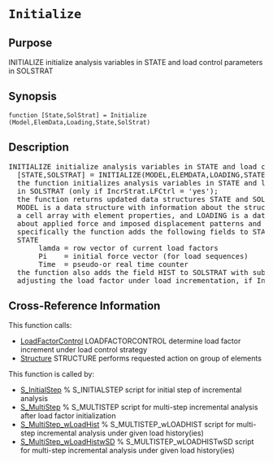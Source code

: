 
<!-- <a name="_top"></a>
<div><a href="../../../_index.md">Home</a> &gt;  <a href="#">latest</a> &gt; <a href="#">Analysis_Functions</a> &gt; <a href="_index.md">Static</a> &gt; Initialize.m</div> -->

<!--<table width="100%"><tr><td align="left"><a href="../../../_index.md"><img alt="<" border="0" src="../../../left.png">&nbsp;Master index</a></td>
<td align="right"><a href="_index.md">Index for latest\Analysis_Functions\Static&nbsp;<img alt=">" border="0" src="../../../right.png"></a></td></tr></table>-->
# `Initialize`
<!-- <h1>Initialize
</h1> -->

## <a name="_name"></a>Purpose

<!-- <h2 id="purpose"><a name="_name"></a>Purpose</h2> -->

INITIALIZE initialize analysis variables in STATE and load control parameters in SOLSTRAT

<!-- <div class="box"><strong>INITIALIZE initialize analysis variables in STATE and load control parameters in SOLSTRAT</strong></div> -->

## <a name="_synopsis"></a>Synopsis

`function [State,SolStrat] = Initialize (Model,ElemData,Loading,State,SolStrat)` 
## <a name="_description"></a>Description

<pre class="comment">INITIALIZE initialize analysis variables in STATE and load control parameters in SOLSTRAT
  [STATE,SOLSTRAT] = INITIALIZE(MODEL,ELEMDATA,LOADING,STATE,SOLSTRAT)
  the function initializes analysis variables in STATE and load control parameters
  in SOLSTRAT (only if IncrStrat.LFCtrl = 'yes');
  the function returns updated data structures STATE and SOLSTRAT:
  MODEL is a data structure with information about the structural model, ELEMDATA is
  a cell array with element properties, and LOADING is a data structure with information
  about applied force and imposed displacement patterns and corresponding load histories;
  specifically the function adds the following fields to STATE
  STATE
       lamda = row vector of current load factors
       Pi    = initial force vector (for load sequences)
       Time  = pseudo-or real time counter
  the function also adds the field HIST to SOLSTRAT with subfields Sp0 and sgnK0 for
  adjusting the load factor under load incrementation, if IncrStrat.LFCtrl='yes'</pre>
<!-- <div class="fragment"><pre class="comment">INITIALIZE initialize analysis variables in STATE and load control parameters in SOLSTRAT
  [STATE,SOLSTRAT] = INITIALIZE(MODEL,ELEMDATA,LOADING,STATE,SOLSTRAT)
  the function initializes analysis variables in STATE and load control parameters
  in SOLSTRAT (only if IncrStrat.LFCtrl = 'yes');
  the function returns updated data structures STATE and SOLSTRAT:
  MODEL is a data structure with information about the structural model, ELEMDATA is
  a cell array with element properties, and LOADING is a data structure with information
  about applied force and imposed displacement patterns and corresponding load histories;
  specifically the function adds the following fields to STATE
  STATE
       lamda = row vector of current load factors
       Pi    = initial force vector (for load sequences)
       Time  = pseudo-or real time counter
  the function also adds the field HIST to SOLSTRAT with subfields Sp0 and sgnK0 for
  adjusting the load factor under load incrementation, if IncrStrat.LFCtrl='yes'</pre></div> -->

<!-- crossreference -->
## <a name="_cross"></a>Cross-Reference Information

This function calls:
<ul style="list-style-image:url(../../../matlabicon.gif)">
<li><a href="LoadFactorControl" class="code" title="function SolStrat = LoadFactorControl (action,SolStrat,detKf,Pref,Ut,DUr)">LoadFactorControl</a>	LOADFACTORCONTROL determine load factor increment under load control strategy</li><li><a href="../../../latest/General_Functions/Structure" class="code" title="function Resp = Structure (action,Model,ElemData,State,ElemList)">Structure</a>	STRUCTURE performs requested action on group of elements</li></ul>
This function is called by:
<ul style="list-style-image:url(../../../matlabicon.gif)">
<li><a href="../../../latest/Solution_Scripts/S_InitialStep.md" class="code" title="">S_InitialStep</a>	% S_INITIALSTEP script for initial step of incremental analysis</li><li><a href="../../../latest/Solution_Scripts/S_MultiStep.md" class="code" title="">S_MultiStep</a>	% S_MULTISTEP script for multi-step incremental analysis after load factor initialization</li><li><a href="../../../latest/Solution_Scripts/S_MultiStep_wLoadHist.md" class="code" title="">S_MultiStep_wLoadHist</a>	% S_MULTISTEP_wLOADHIST script for multi-step incremental analysis under given load history(ies)</li><li><a href="../../../latest/Solution_Scripts/S_MultiStep_wLoadHistwSD.md" class="code" title="">S_MultiStep_wLoadHistwSD</a>	% S_MULTISTEP_wLOADHISTwSD script for multi-step incremental analysis under given load history(ies)</li></ul>
<!-- crossreference -->




<!-- <hr><address>Generated on Thu 28-Jan-2021 18:22:44 by <strong><a href="http://www.artefact.tk/software/matlab/m2html/" title="Matlab Documentation in HTML">m2html</a></strong> &copy; 2005</address> -->